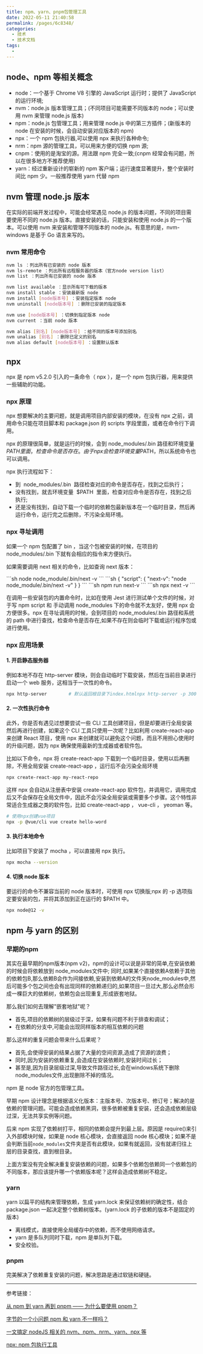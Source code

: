 ```yaml
---
title: npm、yarn、pnpm包管理工具
date: 2022-05-11 21:40:58
permalink: /pages/6c8348/
categories:
  - 技术
  - 技术文档
tags:
  -
---
```


## node、npm 等相关概念

- node：一个基于 Chrome V8 引擎的 JavaScript 运行时；提供了 JavaScript 的运行环境;
- nvm：node.js 版本管理工具；(不同项目可能需要不同版本的 node；可以使用 nvm 来管理 node.js 版本)
- npm：node.js 包管理工具；用来管理 node.js 中的第三方插件；(新版本的 node 在安装的时候，会自动安装对应版本的 npm)
- npx：一个 npm 包执行器,可以使用 npx 来执行各种命令;
- nrm：npm 源的管理工具，可以用来方便的切换 npm 源;
- cnpm：使用的是淘宝的源。用法跟 npm 完全一致;(cnpm 经常会有问题，所以在很多地方不推荐使用)
- yarn：经过重新设计的崭新的 npm 客户端；运行速度显著提升，整个安装时间比 npm 少。一般推荐使用 yarn 代替 npm

## nvm 管理 node.js 版本

在实际的前端开发过程中，可能会经常遇见 node.js 的版本问题，不同的项目需要使用不同的 node.js 版本。直接安装的话，只能安装和使用 node.js 的一个版本。可以使用 nvm 来安装和管理不同版本的 node.js。有意思的是，nvm-windows 是基于 Go 语言来写的。

### nvm 常用命令

```sh
nvm ls ：列出所有已安装的 node 版本
nvm ls-remote ：列出所有远程服务器的版本（官方node version list）
nvm list ：列出所有已安装的 node 版本

nvm list available ：显示所有可下载的版本
nvm install stable ：安装最新版 node
nvm install [node版本号] ：安装指定版本 node
nvm uninstall [node版本号] ：删除已安装的指定版本

nvm use [node版本号] ：切换到指定版本 node
nvm current ：当前 node 版本

nvm alias [别名] [node版本号] ：给不同的版本号添加别名
nvm unalias [别名] ：删除已定义的别名
nvm alias default [node版本号] ：设置默认版本
```

## npx

npx 是 npm v5.2.0 引入的一条命令（ npx ），是一个 npm 包执行器，用来提供一些辅助的功能。

### npx 原理

npx 想要解决的主要问题，就是调用项目内部安装的模块，在没有 npx 之前，调用命令只能在项目脚本和 package.json 的 scripts 字段里面，或者在命令行下调用。

npx 的原理很简单，就是运行的时候，会到 node_modules/.bin 路径和环境变量$PATH里面，检查命令是否存在。由于 npx 会检查环境变量$PATH，所以系统命令也可以调用。

npx 执行流程如下：

- 到  node_modules/.bin  路径检查对应的命令是否存在，找到之后执行；
- 没有找到，就去环境变量  $PATH  里面，检查对应命令是否存在，找到之后执行;
- 还是没有找到，自动下载一个临时的依赖包最新版本在一个临时目录，然后再运行命令，运行完之后删除，不污染全局环境。

### npx 寻址调用

如果一个 npm 包配置了 bin ，当这个包被安装的时候，在项目的 node_modules/.bin 下就有会相应的指令来方便执行。

如果需要调用 next 相关的命令，比如查询 next 版本：

<code-group>
  <code-block title="以往的方式" active>
  ```sh
  node node_module/.bin/next -v
  ```
  </code-block>

  <code-block title="npm script 方式">
  ```sh
  {
    "script": {
      "next-v": "node node_module/.bin/next -v"
    }
  }
  ```
  ```sh
  npm run next-v
  ```
  </code-block>

  <code-block title="npx 方式" active>
  ```sh
  npx next -v
  ```
  </code-block>
</code-group>

在调用一些安装包的内置命令时，比如在使用 Jest 进行测试单个文件的时候，对于写 npm script 和 手动调用 node_modules 下的命令就不太友好，使用 npx 会方便很多。npx 在寻址调用的时候，会到项目的 node_modules/.bin 路径和系统的 path 中进行查找，检查命令是否存在,如果不存在则会临时下载或运行程序包或进行使用。

### npx 应用场景

#### 1. 开启静态服务器

例如本地不存在 http-server 模块，则会自动临时下载安装，然后在当前目录进行启动一个 web 服务，这相当于一次性的命令。

```sh
npx http-server        # 默认返回根目录下index.htmlnpx http-server -p 3000   # 也可以直接指定端口
```

#### 2. 一次性执行命令

此外，你是否有遇见过想要尝试一些 CLI 工具创建项目，但是却要进行全局安装然后再进行创建，如果这个 CLI 工具只使用一次呢？比如利用 create-react-app 来创建 React 项目，使用 npx 来创建就可以避免这个问题，而且不用担心使用时的升级问题，因为 npx 确保使用最新的生成器或者软件包。

比如以下命令，npx 将 create-react-app 下载到一个临时目录，使用以后再删除，不用全局安装 create-react-app ，运行后不会污染全局环境

```sh
npx create-react-app my-react-repo
```

这样 npx 会自动从注册表中安装 create-react-app 软件包，并调用它，调用完成后又不会保存在全局文件中，因此不会污染全局安装或需要多个步骤。这个特性非常适合生成器之类的软件包，比如 create-react-app ， vue-cli ， yeoman 等。

```sh
# 使用npx创建vue项目
npx -p @vue/cli vue create hello-word
```

#### 3. 执行本地命令

比如项目下安装了 mocha ，可以直接用 npx 执行。

```sh
npx mocha --version
```

#### 4. 切换 node 版本

要运行的命令不兼容当前的 node 版本时，可使用 npx 切换版;npx 的 -p 选项指定要安装的包，并将其添加到正在运行的 $PATH 中。

```sh
npx node@12 -v
```

## npm 与 yarn 的区别

### 早期的npm

其实在最早期的npm版本(npm v2)，npm的设计可以说是非常的简单,在安装依赖的时候会将依赖放到 node_modules文件中; 同时,如果某个直接依赖A依赖于其他的依赖包B,那么依赖B会作为间接依赖,安装到依赖A的文件夹node_modules中,然后可能多个包之间也会有出现同样的依赖递归的,如果项目一旦过大,那么必然会形成一棵巨大的依赖树，依赖包会出现重复,形成嵌套地狱。

那么我们如何去理解"嵌套地狱"呢？

* 首先,项目的依赖树的层级过于深，如果有问题不利于排查和调试；
* 在依赖的分支中,可能会出现同样版本的相互依赖的问题

那么这样的重复问题会带来什么后果呢？

* 首先,会使得安装的结果占据了大量的空间资源,造成了资源的浪费；
* 同时,因为安装的依赖重复,会造成在安装依赖时,安装时间过长；
* 甚至是,因为目录层级过深,导致文件路径过长,会在windows系统下删除node_modules文件,出现删除不掉的情况。


npm 是 node 官方的包管理工具。

早期 npm 设计理念是根据语义化版本：主版本号、次版本号、修订号；解决的是依赖的管理问题。可能会造成依赖黑洞，很多依赖被重复安装，还会造成依赖层级过深，无法共享实例等问题。

后来 npm 实现了依赖树打平，相同的依赖会提升到最上层。原因是 require()来引入外部模块时候，如果是 node 核心模块，会直接返回 node 核心模块；如果不是会判断当前`node_modules`文件夹是否有此模块，如果有就返回，没有就递归往上层的目录查找，直到根目录。

上面方案没有完全解决重复安装依赖的问题，如果多个依赖包依赖同一个依赖包的不同版本，那应该提升哪一个依赖版本呢？这样会造成依赖树不稳定。

### yarn

yarn 以扁平的结构来管理依赖，生成 yarn.lock 来保证依赖树的确定性，结合 package.json 一起决定整个依赖树版本。(yarn.lock 的子依赖的版本不是固定的版本)

- 离线模式，直接使用全局缓存中的依赖，而不使用网络请求。
- yarn 是多队列同时下载，npm 是单队列下载。
- 安全校验。

### pnpm

完美解决了依赖重复安装的问题，解决思路是通过软链和硬链。

---

参考链接：

[从 npm 到 yarn 再到 pnpm —— 为什么要使用 pnpm？](https://juejin.cn/post/7077918263954374670)

[字节的一个小问题 npm 和 yarn 不一样吗？](https://juejin.cn/post/7060844948316225572)

[一文搞定 nodeJS 相关的 nvm、npm、nrm、yarn、npx 等](https://juejin.cn/post/7091663319341858830)

[npx: npm 包执行工具](https://juejin.cn/post/6844904020427948039)
